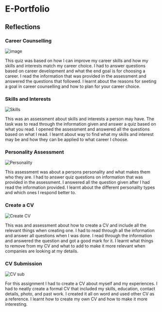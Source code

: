 # E-Portfolio
## Reflections

### Career Counselling
![image](https://github.com/user-attachments/assets/f1aaf196-86c4-4b32-ae50-4cfed1579699)

This quiz was based on how I can improve my career skills and how my skills and interests match my career choice. I had to answer questions based on career development and what the end goal is for choosing a career. I read the information that was provided in the assessment and answered the questions that followed. I learnt about the reasons for seeting a goal in career counselling and how to plan for your career choice.

### Skills and Interests
![Skills](https://github.com/user-attachments/assets/95fc0325-cd84-4281-9e4a-a0668230c996)

This was an assessment about skills and interests a person may have. The task was to read through the information given and answer a quiz based on what you read. I opened the assessment and answered all the questions based on what I read. I learnt about way to find what my skills and interest may be and how they can be applied to what career I choose.

### Personality Assessment
![Personality](https://github.com/user-attachments/assets/3582d204-ad58-4045-9c2a-d445726d7198)

This assessment was about a persons personality and what makes them who they are. I had to answer quiz questions on information that was provided in the assessment. I answered all the question given after I had read the information provided. I learnt about the different personality types and which ones I respond better to.

### Create a CV
![Create CV](https://github.com/user-attachments/assets/2c505ff1-e6d7-4907-8115-491b43961e46)

This was and assessment about how to create a CV and include all the relevant things when creating one. I had to read through all the information and answer all questions when I was done. I read through the information and answered the question and got a good mark for it. I learnt what things to remove from my CV and what to add to make it more relevant when companies are looking at my details.

### CV Submission 
![CV sub](https://github.com/user-attachments/assets/a6f7ba33-26e2-4441-b3e5-b603649feff4)

For this assignment I had to create a CV about myself and my experiences. I had to neatly create a formal CV that included my skills, education, contact details, photo, and past work. I created it all on word and used other CV as a reference. I learnt how to create my own CV and how to make it more interesting. 



